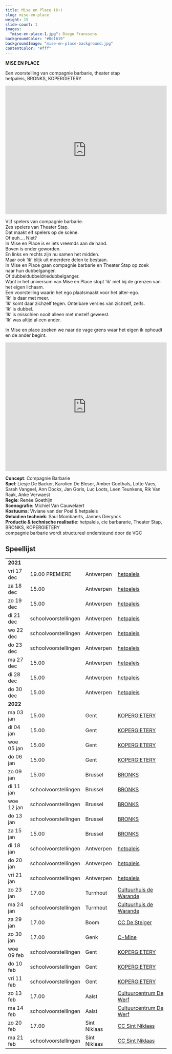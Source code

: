 ```yaml
---
title: Mise en Place (6+)
slug: mise-en-place
weight: 15
slide-count: 1
images:
  "mise-en-place-1.jpg": Diego Franssens
backgroundColor: "#0e1619"
backgroundImage: "mise-en-place-background.jpg"
contentColor: "#fff"
---
```

<style>
    #main {
        background-repeat: repeat;
    }
    .speellijst a {
      border-bottom-color: rgba(255, 255, 255, 0.4);
    }
</style>
**MISE EN PLACE**<br>

Een voorstelling van compagnie barbarie, theater stap<br>
hetpaleis, BRONKS, KOPERGIETERY

<iframe src="https://player.vimeo.com/video/579072479" width="100%" height="400" frameborder="0" allow="autoplay; fullscreen; picture-in-picture" allowfullscreen></iframe>

Vijf spelers van compagnie barbarie.<br>
Zes spelers van Theater Stap.<br>
Dat maakt elf spelers op de scène.<br>
Of euh…. Niet?<br>
In Mise en Place is er iets vreemds aan de hand.<br>
Boven is onder geworden.<br>
En links en rechts zijn nu samen het midden.<br>
Maar ook ‘ik’ blijk uit meerdere delen te bestaan.<br>
In Mise en Place gaan compagnie barbarie en Theater Stap op zoek<br>
naar hun dubbelganger.<br>
Of dubbeldubbeldriedubbelganger.<br>
Want in het universum van Mise en Place stopt ‘ik’ niet bij de grenzen van het eigen lichaam.<br>
Een voorstelling waarin het ego plaatsmaakt voor het alter-ego.<br>
‘Ik’ is daar met meer.<br>
‘Ik’ komt daar zichzelf tegen. Ontelbare versies van zichzelf, zelfs.<br>
‘Ik’ is dubbel. <br>
‘Ik’ is misschien nooit alleen met mezelf geweest.<br>
‘Ik’ was altijd al een ander.<br>

In Mise en place zoeken we naar de vage grens waar het eigen ik ophoudt en de ander begint.

<iframe src="https://player.vimeo.com/video/579072869" width="100%" height="400" frameborder="0" allow="autoplay; fullscreen; picture-in-picture" allowfullscreen></iframe>

**Concept**: Compagnie Barbarie<br>
**Spel**: Liesje De Backer, Karolien De Bleser, Amber Goethals, Lotte Vaes, Sarah Vangeel, Ann Dockx, Jan Goris, Luc Loots, Leen Teunkens, Rik Van Raak, Anke Verwaest<br>
**Regie**: Renée Goethijn<br>
**Scenografie**: Michiel Van Cauwelaert<br>
**Kostuums**: Viviane van der Poel &amp; hetpaleis<br>
**Geluid en techniek**: Saul Mombaerts, Jannes Dierynck<br>
**Productie &amp; technische realisatie**: hetpaleis, cie barbararie, Theater Stap, BRONKS, KOPERGIETERY<br>
compagnie barbarie wordt structureel ondersteund door de VGC

## Speellijst
<div class="table-responsive">
<table class="speellijst">
<tr><td colspan="5"><strong>2021</strong></td></tr>
<tr><td>vri 17 dec</td><td>19.00 PREMIERE</td><td>Antwerpen</td><td><a href="https://www.hetpaleis.be/">hetpaleis</a></td></tr>
<tr><td>za 18 dec</td><td>15.00</td><td>Antwerpen</td><td><a href="https://www.hetpaleis.be/">hetpaleis</a></td></tr>
<tr><td>zo 19 dec</td><td>15.00</td><td>Antwerpen</td><td><a href="https://www.hetpaleis.be/">hetpaleis</a></td></tr>
<tr><td>di 21 dec</td><td>schoolvoorstellingen</td><td>Antwerpen</td><td><a href="https://www.hetpaleis.be/">hetpaleis</a></td></tr>
<tr><td>wo 22 dec</td><td>schoolvoorstellingen</td><td>Antwerpen</td><td><a href="https://www.hetpaleis.be/">hetpaleis</a></td></tr>
<tr><td>do 23 dec</td><td>schoolvoorstellingen</td><td>Antwerpen</td><td><a href="https://www.hetpaleis.be/">hetpaleis</a></td></tr>
<tr><td>ma 27 dec</td><td>15.00</td><td>Antwerpen</td><td><a href="https://www.hetpaleis.be/">hetpaleis</a></td></tr>
<tr><td>di 28 dec</td><td>15.00</td><td>Antwerpen</td><td><a href="https://www.hetpaleis.be/">hetpaleis</a></td></tr>
<tr><td>do 30 dec</td><td>15.00</td><td>Antwerpen</td><td><a href="https://www.hetpaleis.be/">hetpaleis</a></td></tr>

<tr><td colspan="5"><strong>2022</strong></td></tr>
<tr><td>ma 03 jan</td><td>15.00</td><td>Gent</td><td><a href="https://www.kopergietery.be/">KOPERGIETERY</a></td></tr>
<tr><td>di 04 jan</td><td>15.00</td><td>Gent</td><td><a href="https://www.kopergietery.be/">KOPERGIETERY</a></td></tr>
<tr><td>woe 05 jan</td><td>15.00</td><td>Gent</td><td><a href="https://www.kopergietery.be/">KOPERGIETERY</a></td></tr>
<tr><td>do 06 jan</td><td>15.00</td><td>Gent</td><td><a href="https://www.kopergietery.be/">KOPERGIETERY</a></td></tr>
<tr><td>zo 09 jan</td><td>15.00</td><td>Brussel</td><td><a href="https://www.bronks.be/">BRONKS</a></td></tr>
<tr><td>di 11 jan</td><td>schoolvoorstellingen</td><td>Brussel</td><td><a href="https://www.bronks.be/">BRONKS</a></td></tr>
<tr><td>woe 12 jan</td><td>schoolvoorstellingen</td><td>Brussel</td><td><a href="https://www.bronks.be/">BRONKS</a></td></tr>
<tr><td>do 13 jan</td><td>schoolvoorstellingen</td><td>Brussel</td><td><a href="https://www.bronks.be/">BRONKS</a></td></tr>
<tr><td>za 15 jan</td><td>15.00</td><td>Brussel</td><td><a href="https://www.bronks.be/">BRONKS</a></td></tr>
<tr><td>di 18 jan</td><td>schoolvoorstellingen</td><td>Antwerpen</td><td><a href="https://www.hetpaleis.be/">hetpaleis</a></td></tr>
<tr><td>do 20 jan</td><td>schoolvoorstellingen</td><td>Antwerpen</td><td><a href="https://www.hetpaleis.be/">hetpaleis</a></td></tr>
<tr><td>vri 21 jan</td><td>schoolvoorstellingen</td><td>Antwerpen</td><td><a href="https://www.hetpaleis.be/">hetpaleis</a></td></tr>
<tr><td>zo 23 jan</td><td>17.00</td><td>Turnhout</td><td><a href="https://www.warande.be/">Cultuurhuis de Warande</a></td></tr>
<tr><td>ma 24 jan</td><td>schoolvoorstellingen</td><td>Turnhout</td><td><a href="https://www.warande.be/">Cultuurhuis de Warande</a></td></tr>
<tr><td>za 29 jan</td><td>17.00</td><td>Boom</td><td><a href="https://www.desteigerboom.be/">CC De Steiger</a></td></tr>
<tr><td>zo 30 jan</td><td>17.00</td><td>Genk</td><td><a href="https://www.c-mine.be/">C-Mine</a></td></tr>
<tr><td>woe 09 feb</td><td>schoolvoorstellingen</td><td>Gent</td><td><a href="https://www.kopergietery.be/">KOPERGIETERY</a></td></tr>
<tr><td>do 10 feb</td><td>schoolvoorstellingen</td><td>Gent</td><td><a href="https://www.kopergietery.be/">KOPERGIETERY</a></td></tr>
<tr><td>vri 11 feb</td><td>schoolvoorstellingen</td><td>Gent</td><td><a href="https://www.kopergietery.be/">KOPERGIETERY</a></td></tr>
<tr><td>zo 13 feb</td><td>17.00</td><td>Aalst</td><td><a href="https://www.ccdewerf.be/">Cultuurcentrum De Werf</a></td></tr>
<tr><td>ma 14 feb</td><td>schoolvoorstellingen</td><td>Aalst</td><td><a href="https://www.ccdewerf.be/">Cultuurcentrum De Werf</a></td></tr>
<tr><td>zo 20 feb</td><td>17.00</td><td>Sint Niklaas</td><td><a href="https://www.ccsint-niklaas.be/">CC Sint Niklaas</a></td></tr>
<tr><td>ma 21 feb</td><td>schoolvoorstellingen</td><td>Sint Niklaas</td><td><a href="https://www.ccsint-niklaas.be/">CC Sint Niklaas</a></td></tr>  

</table>
</div>
  
